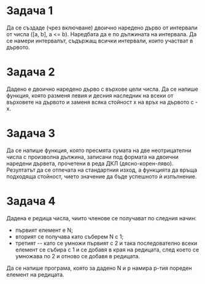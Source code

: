 # Задача 1
Да се създаде (чрез включване) двоично наредено дърво от интервали от числа ([a, b], a <= b). Наредбата да е по дължината на интервала. Да се намери интервалът, съдържащ всички интервали, които участват в дървото.

# Задача 2
Дадено е двоично наредено дърво с върхове цели числа. Да се напише функция, която разменя левия и десния наследник на всеки от върховете на дървото и заменя всяка стойност x на връх на дървото с -x.

# Задача 3
Да се напише функция, която пресмята сумата на две неотрицателни числа с произволна дължина, записани под формата на двоични наредени дървета, прочетени в реда ДКЛ (дясно-корен-ляво). Резултатът да се отпечата на стандартния изход, а функцията да връща подходяща стойност, чието значение да бъде успешното ѝ изпълнение.

# Задача 4
Дадена е редица числа, чиито членове се получават по следния начин:
* първият елемент е N;
* вторият се получава като съберем N с 1;
* третият -- като се умножи първият с 2 и така последователно всеки елемент се събира с 1 и се добавя в края на редицата, след което се умножава по 2 и отново се добавя в редицата.

Да се напише програма, която за дадено N и p намира p-тия пореден елемент на редицата.
